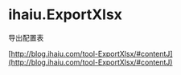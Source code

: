 # ihaiu.ExportXlsx
导出配置表


 [http://blog.ihaiu.com/tool-ExportXlsx/#contentJ](http://blog.ihaiu.com/tool-ExportXlsx/#contentJ)